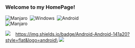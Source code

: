### Welcome to my HomePage!

![Manjaro](https://img.shields.io/badge/-Manjaro-141a20?style=flat&logo=manjaro)&nbsp;
![Windows](https://img.shields.io/badge/-Windows-141a20?style=flat&logo=windows)&nbsp;
![Android](https://img.shields.io/badge/-Android-141a20?style=flat&logo=android)\
![Manjaro](https://img.shields.io/badge/-Manjaro-141a20?style=flat&logo=manjaro)

![](https://img.shields.io/badge/Manjaro-Manjaro-141a20?style=flat&logo=manjaro)&nbsp;
[](https://img.shields.io/badge/Windows-Windows-141a20?style=flat&logo=windows)&nbsp;
https://img.shields.io/badge/Android-Android-141a20?style=flat&logo=android\
![](https://img.shields.io/badge/Manjaro-Manjaro-141a20?style=flat&logo=manjaro)
